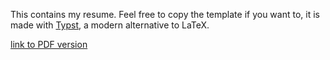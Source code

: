 This contains my resume. Feel free to copy the template if you want to, it is made with [Typst](https://typst.app/), a modern alternative to LaTeX.

[link to PDF version](./out/resume.pdf)
